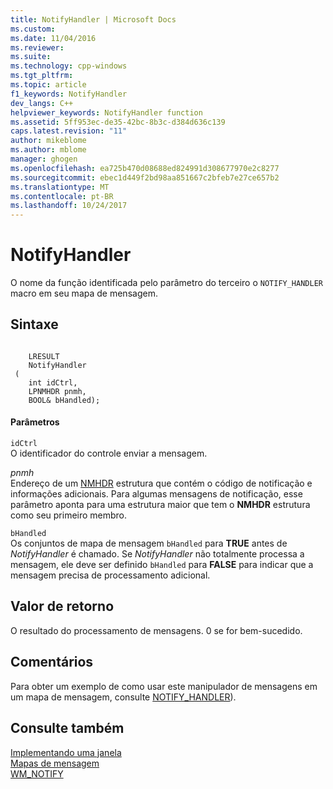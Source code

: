 ```yaml
---
title: NotifyHandler | Microsoft Docs
ms.custom: 
ms.date: 11/04/2016
ms.reviewer: 
ms.suite: 
ms.technology: cpp-windows
ms.tgt_pltfrm: 
ms.topic: article
f1_keywords: NotifyHandler
dev_langs: C++
helpviewer_keywords: NotifyHandler function
ms.assetid: 5ff953ec-de35-42bc-8b3c-d384d636c139
caps.latest.revision: "11"
author: mikeblome
ms.author: mblome
manager: ghogen
ms.openlocfilehash: ea725b470d08688ed824991d308677970e2c8277
ms.sourcegitcommit: ebec1d449f2bd98aa851667c2bfeb7e27ce657b2
ms.translationtype: MT
ms.contentlocale: pt-BR
ms.lasthandoff: 10/24/2017
---
```

# <a name="notifyhandler"></a>NotifyHandler
O nome da função identificada pelo parâmetro do terceiro o `NOTIFY_HANDLER` macro em seu mapa de mensagem.  
  
## <a name="syntax"></a>Sintaxe  
  
```  
 
    LRESULT 
    NotifyHandler 
 (
    int idCtrl,  
    LPNMHDR pnmh,  
    BOOL& bHandled);
```  
  
#### <a name="parameters"></a>Parâmetros  
 `idCtrl`  
 O identificador do controle enviar a mensagem.  
  
 *pnmh*  
 Endereço de um [NMHDR](http://msdn.microsoft.com/library/windows/desktop/bb775514) estrutura que contém o código de notificação e informações adicionais. Para algumas mensagens de notificação, esse parâmetro aponta para uma estrutura maior que tem o **NMHDR** estrutura como seu primeiro membro.  
  
 `bHandled`  
 Os conjuntos de mapa de mensagem `bHandled` para **TRUE** antes de *NotifyHandler* é chamado. Se *NotifyHandler* não totalmente processa a mensagem, ele deve ser definido `bHandled` para **FALSE** para indicar que a mensagem precisa de processamento adicional.  
  
## <a name="return-value"></a>Valor de retorno  
 O resultado do processamento de mensagens. 0 se for bem-sucedido.  
  
## <a name="remarks"></a>Comentários  
 Para obter um exemplo de como usar este manipulador de mensagens em um mapa de mensagem, consulte [NOTIFY_HANDLER](reference/message-map-macros-atl.md#notify_handler)).  
  
## <a name="see-also"></a>Consulte também  
 [Implementando uma janela](../atl/implementing-a-window.md)   
 [Mapas de mensagem](../atl/message-maps-atl.md)   
 [WM_NOTIFY](http://msdn.microsoft.com/library/windows/desktop/bb775583)

